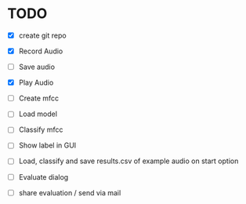 # TODO

- [x] create git repo
- [x] Record Audio
- [ ] Save audio
- [x] Play Audio
- [ ] Create mfcc
- [ ] Load model
- [ ] Classify mfcc
- [ ] Show label in GUI
- [ ] Load, classify and save results.csv of example audio on start option
- [ ] Evaluate dialog
- [ ] share evaluation / send via mail

